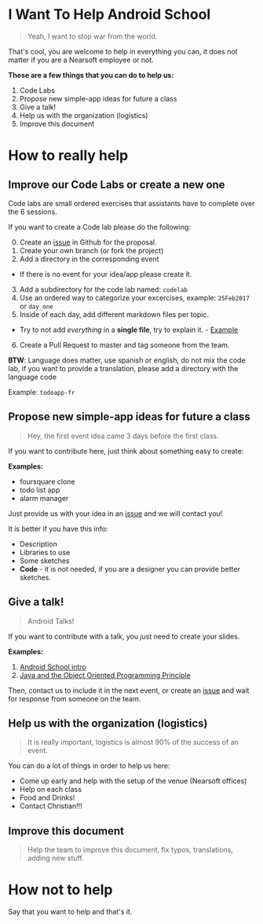 # I Want To Help Android School
>Yeah, I want to stop war from the world.

That's cool, you are welcome to help in everything you can, it does not matter if you are a Nearsoft employee or not.

**These are a few things that you can do to help us:**

1. Code Labs
2. Propose new simple-app ideas for future a class
3. Give a talk!
4. Help us with the organization (logistics)
5. Improve this document

# How to really help
## Improve our Code Labs or create a new one
Code labs are small ordered exercises that assistants have to complete over the
6 sessions.

If you want to create a Code lab please do the following:

0. Create an [issue](https://github.com/Nearsoft/androidschool/issues) in Github for the proposal.
2. Create your own branch (or fork the project)
2. Add a directory in the corresponding event
 - If there is no event for your idea/app please create it.
3. Add a subdirectory for the code lab named: `codelab`
4. Use an ordered way to categorize your excercises, example: `25Feb2017` or `day_one`
5. Inside of each day, add different markdown files per topic.
 - Try to not add *everything* in a **single file**, try to explain it. - [Example](/2017/feb_event/todoapp/codelab/25Feb2017/01_setup.md)
6. Create a Pull Request to master and tag someone from the team.

**BTW**: Language does matter, use spanish or english, do not mix the code lab, if
you want to provide a translation, please add a directory with the language code

Example: `todoapp-fr`

## Propose new simple-app ideas for future a class
>Hey, the first event idea came 3 days before the first class.

If you want to contribute here, just think about something easy to create:

**Examples:**
- foursquare clone
- todo list app
- alarm manager

Just provide us with your idea in an [issue](https://github.com/Nearsoft/androidschool/issues) and we will contact you!

It is better if you have this info:

- Description
- Libraries to use
- Some sketches
- **Code** - it is not needed, if you are a designer you can provide better sketches.

## Give a talk!
>Android Talks!

If you want to contribute with a talk, you just need to create your slides.

**Examples:**
1. [Android School intro](http://slides.com/josesalcido-1/android-4#/)
2. [Java and the Object Oriented  Programming Principle](http://slides.com/josesalcido-1/object-oriented-programming#/)

Then, contact us to include it in the next event, or create an [issue](https://github.com/Nearsoft/androidschool/issues) and wait for response from someone on the team.

## Help us with the organization (logistics)
> It is really important, logistics is almost 90% of the success of an event.

You can do a lot of things in order to help us here:

- Come up early and help with the setup of the venue (Nearsoft offices)
- Help on each class
- Food and Drinks!
- Contact Christian!!!

## Improve this document
> Help the team to improve this document, fix typos, translations, adding new stuff.

# How not to help
Say that you want to help and that's it.
